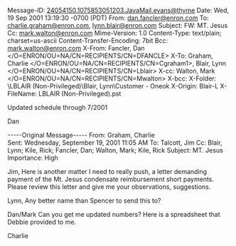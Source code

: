 Message-ID: <24054150.1075853051203.JavaMail.evans@thyme>
Date: Wed, 19 Sep 2001 13:19:30 -0700 (PDT)
From: dan.fancler@enron.com
To: charlie.graham@enron.com, lynn.blair@enron.com
Subject: FW: MT. Jesus
Cc: mark.walton@enron.com
Mime-Version: 1.0
Content-Type: text/plain; charset=us-ascii
Content-Transfer-Encoding: 7bit
Bcc: mark.walton@enron.com
X-From: Fancler, Dan </O=ENRON/OU=NA/CN=RECIPIENTS/CN=DFANCLE>
X-To: Graham, Charlie </O=ENRON/OU=NA/CN=RECIPIENTS/CN=Cgraham1>, Blair, Lynn </O=ENRON/OU=NA/CN=RECIPIENTS/CN=Lblair>
X-cc: Walton, Mark </O=ENRON/OU=NA/CN=RECIPIENTS/CN=Mwalton>
X-bcc: 
X-Folder: \LBLAIR (Non-Privileged)\Blair, Lynn\Customer - Oneok
X-Origin: Blair-L
X-FileName: LBLAIR (Non-Privileged).pst

 Updated schedule through 7/2001

Dan

 -----Original Message-----
From: 	Graham, Charlie  
Sent:	Wednesday, September 19, 2001 11:05 AM
To:	Talcott, Jim
Cc:	Blair, Lynn; Kile, Rick; Fancler, Dan; Walton, Mark; Kile, Rick
Subject:	MT. Jesus
Importance:	High

Jim,
Here is another matter I need to really push, a letter demanding payment of the Mt. Jesus condensate reimbursement short payments.  Please review this letter and give me your observations, suggestions. 

Lynn,
Any better name than Spencer to send this to?  

Dan/Mark
Can you get me updated numbers?  Here is a spreadsheet that Debbie provided to me.   


Charlie



